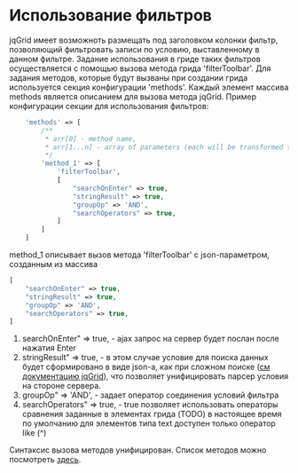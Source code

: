 Использование фильтров
======================

jqGrid имеет возможноть размещать под заголовком колонки фильтр, позволяющий фильтровать записи
по условию, выставленному в данном фильтре.
Задание использования в гриде таких фильтров осуществляется с помощью вызова метода грида 'filterToolbar'.
Для задания методов, которые будут вызваны при создании грида используется секция конфигурации 'methods'.
Каждый элемент массива methods является описанием для вызова метода jqGrid.
Пример конфигурации секции для использования фильтров:
```php
    'methods' => [
        /**
         * arr[0] - method name,
         * arr[1...n] - array of parameters (each will be transformed to json)
         */
        'method_1' => [
            'filterToolbar',
            [
                "searchOnEnter" => true,
                "stringResult" => true,
                "groupOp" => 'AND',
                "searchOperators" => true,
            ]
        ]
    ]
```
method_1 описывает вызов метода 'filterToolbar' с json-параметром, созданным из массива
```php
[
    "searchOnEnter" => true,
    "stringResult" => true,
    "groupOp" => 'AND',
    "searchOperators" => true,
]
```
1. searchOnEnter" => true, - ajax запрос на сервер будет послан после нажатия Enter
2. stringResult" => true, - в этом случае условие для поиска данных будет сформировано в виде json-а, как при сложном 
поиске ([см документацию jqGrid](http://www.trirand.com/jqgridwiki/doku.php?id=wiki:toolbar_searching)),
что позволяет унифицировать парсер условия на стороне сервера.
3. groupOp" => 'AND', - задает оператор соединения условий фильтра
4. searchOperators" => true, - true позволяет использовать операторы сравнения заданные в элементах грида (TODO)
в настоящее время по умолчанию для элементов типа text доступен только оператор like (^)
    
Синтаксис вызова методов унифицирован. Список методов можно 
посмотреть [здесь](http://www.trirand.com/jqgridwiki/doku.php?id=wiki:methods).
